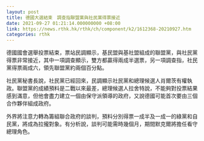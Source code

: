 ```yaml
---
layout: post
title: 德國大選結束　調查指聯盟黨與社民黨得票接近
date: 2021-09-27 01:21:14.000000000 +08:00
link: https://news.rthk.hk/rthk/ch/component/k2/1612368-20210927.htm
categories: rthk
---
```


德國國會選舉投票結束，票站民調顯示，基民盟與基社盟組成的聯盟黨，與社民黨得票非常接近，其中一項調查顯示，雙方都贏得兩成半選票，另一項調查指，社民黨得票兩成六，領先聯盟黨約兩個百分點。

社民黨秘書長說，社民黨已經回來，民調顯示社民黨和總理候選人肖爾茨有權執政。聯盟黨的成績預料是二戰以來最差，總理候選人拉舍特說，不能夠對投票結果感到滿意，但他會盡力建立一個由保守派領導的政府，又說德國可能首次要由三個合作夥伴組成政府。

外界將注意力轉為籌組聯合政府的談判，預料分別得票一成半及一成一的綠黨和自民黨，將成為拉攏對象。有分析說，談判可能需時幾個月，期間默克爾將擔任看守總理角色。
